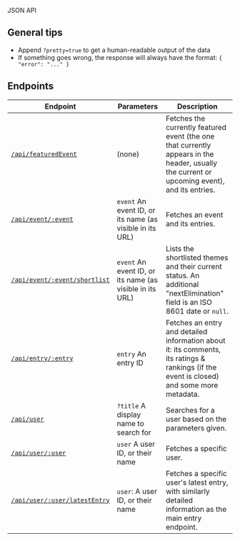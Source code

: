 JSON API
## General tips ##

* Append `?pretty=true` to get a human-readable output of the data
* If something goes wrong, the response will always have the format: `{ "error": "..." }`

## Endpoints ##

| Endpoint | Parameters | Description |
| --- | --- | --- |
| [`/api/featuredEvent`](/api/featuredEvent?pretty=true) | (none) | Fetches the currently featured event (the one that currently appears in the header, usually the current or upcoming event), and its entries. |
| [`/api/event/:event`](/api/event/4?pretty=true) | `event` An event ID, or its name (as visible in its URL) | Fetches an event and its entries. |
| [`/api/event/:event/shortlist`](/api/event/4/shortlist?pretty=true) | `event` An event ID, or its name (as visible in its URL) | Lists the shortlisted themes and their current status. An additional "nextElimination" field is an ISO 8601 date or `null`. |
| [`/api/entry/:entry`](/api/entry/65?pretty=true) | `entry` An entry ID | Fetches an entry and detailed information about it: its comments, its ratings & rankings (if the event is closed) and some more metadata. |
| [`/api/user`](/api/user?title=Jamician&pretty=true) | `?title` A display name to search for | Searches for a user based on the parameters given. |
| [`/api/user/:user`](/api/user/1?pretty=true) | `user` A user ID, or their name | Fetches a specific user. |
| [`/api/user/:user/latestEntry`](/api/user/13/latestEntry?pretty=true) | `user`: A user ID, or their name | Fetches a specific user's latest entry, with similarly detailed information as the main entry endpoint. |
